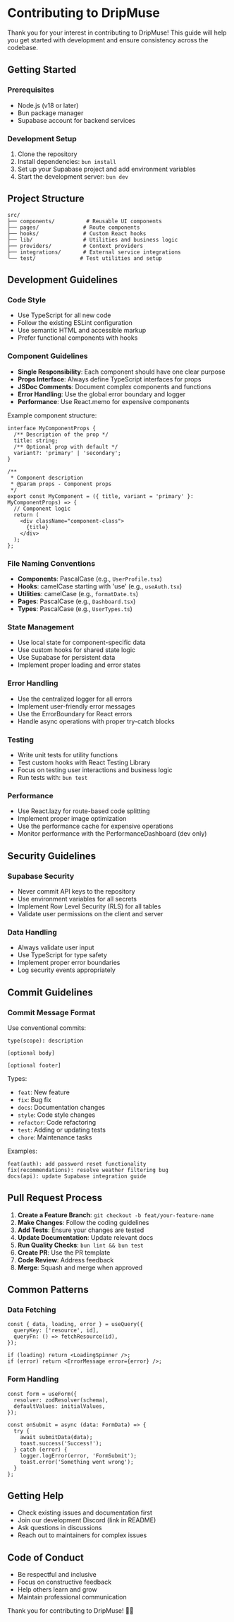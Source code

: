 
# Contributing to DripMuse

Thank you for your interest in contributing to DripMuse! This guide will help you get started with development and ensure consistency across the codebase.

## Getting Started

### Prerequisites
- Node.js (v18 or later)
- Bun package manager
- Supabase account for backend services

### Development Setup
1. Clone the repository
2. Install dependencies: `bun install`
3. Set up your Supabase project and add environment variables
4. Start the development server: `bun dev`

## Project Structure

```
src/
├── components/          # Reusable UI components
├── pages/              # Route components
├── hooks/              # Custom React hooks
├── lib/                # Utilities and business logic
├── providers/          # Context providers
├── integrations/       # External service integrations
└── test/              # Test utilities and setup
```

## Development Guidelines

### Code Style
- Use TypeScript for all new code
- Follow the existing ESLint configuration
- Use semantic HTML and accessible markup
- Prefer functional components with hooks

### Component Guidelines
- **Single Responsibility**: Each component should have one clear purpose
- **Props Interface**: Always define TypeScript interfaces for props
- **JSDoc Comments**: Document complex components and functions
- **Error Handling**: Use the global error boundary and logger
- **Performance**: Use React.memo for expensive components

Example component structure:
```tsx
interface MyComponentProps {
  /** Description of the prop */
  title: string;
  /** Optional prop with default */
  variant?: 'primary' | 'secondary';
}

/**
 * Component description
 * @param props - Component props
 */
export const MyComponent = ({ title, variant = 'primary' }: MyComponentProps) => {
  // Component logic
  return (
    <div className="component-class">
      {title}
    </div>
  );
};
```

### File Naming Conventions
- **Components**: PascalCase (e.g., `UserProfile.tsx`)
- **Hooks**: camelCase starting with 'use' (e.g., `useAuth.tsx`)
- **Utilities**: camelCase (e.g., `formatDate.ts`)
- **Pages**: PascalCase (e.g., `Dashboard.tsx`)
- **Types**: PascalCase (e.g., `UserTypes.ts`)

### State Management
- Use local state for component-specific data
- Use custom hooks for shared state logic
- Use Supabase for persistent data
- Implement proper loading and error states

### Error Handling
- Use the centralized logger for all errors
- Implement user-friendly error messages
- Use the ErrorBoundary for React errors
- Handle async operations with proper try-catch blocks

### Testing
- Write unit tests for utility functions
- Test custom hooks with React Testing Library
- Focus on testing user interactions and business logic
- Run tests with: `bun test`

### Performance
- Use React.lazy for route-based code splitting
- Implement proper image optimization
- Use the performance cache for expensive operations
- Monitor performance with the PerformanceDashboard (dev only)

## Security Guidelines

### Supabase Security
- Never commit API keys to the repository
- Use environment variables for all secrets
- Implement Row Level Security (RLS) for all tables
- Validate user permissions on the client and server

### Data Handling
- Always validate user input
- Use TypeScript for type safety
- Implement proper error boundaries
- Log security events appropriately

## Commit Guidelines

### Commit Message Format
Use conventional commits:
```
type(scope): description

[optional body]

[optional footer]
```

Types:
- `feat`: New feature
- `fix`: Bug fix
- `docs`: Documentation changes
- `style`: Code style changes
- `refactor`: Code refactoring
- `test`: Adding or updating tests
- `chore`: Maintenance tasks

Examples:
```
feat(auth): add password reset functionality
fix(recommendations): resolve weather filtering bug
docs(api): update Supabase integration guide
```

## Pull Request Process

1. **Create a Feature Branch**: `git checkout -b feat/your-feature-name`
2. **Make Changes**: Follow the coding guidelines
3. **Add Tests**: Ensure your changes are tested
4. **Update Documentation**: Update relevant docs
5. **Run Quality Checks**: `bun lint && bun test`
6. **Create PR**: Use the PR template
7. **Code Review**: Address feedback
8. **Merge**: Squash and merge when approved

## Common Patterns

### Data Fetching
```tsx
const { data, loading, error } = useQuery({
  queryKey: ['resource', id],
  queryFn: () => fetchResource(id),
});

if (loading) return <LoadingSpinner />;
if (error) return <ErrorMessage error={error} />;
```

### Form Handling
```tsx
const form = useForm({
  resolver: zodResolver(schema),
  defaultValues: initialValues,
});

const onSubmit = async (data: FormData) => {
  try {
    await submitData(data);
    toast.success('Success!');
  } catch (error) {
    logger.logError(error, 'FormSubmit');
    toast.error('Something went wrong');
  }
};
```

## Getting Help

- Check existing issues and documentation first
- Join our development Discord (link in README)
- Ask questions in discussions
- Reach out to maintainers for complex issues

## Code of Conduct

- Be respectful and inclusive
- Focus on constructive feedback
- Help others learn and grow
- Maintain professional communication

Thank you for contributing to DripMuse! 🎨✨
